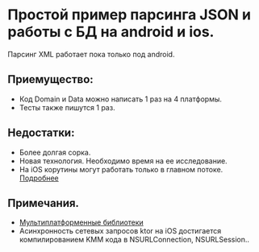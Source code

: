 # Простой пример парсинга JSON и работы с БД на android и ios.
Парсинг XML работает пока только под android.

## Приемущество:
* Код Domain и Data можно написать 1 раз на 4 платформы.
* Тесты также пишутся 1 раз.
## Недостатки:
* Более долгая сорка.
* Новая технология. Необходимо время на ее исследование.
* На iOS корутины могут работать только в главном потоке. [Подробнее](https://github.com/MolchanovDmitry/KmmJsonXmlParseSample/blob/master/shared/src/iosMain/kotlin/com/dmitry/molchanov/kmmjsonxmlparsesample/Dispatcher.kt)

## Примечания.
* [Мультиплатформенные библиотеки](https://github.com/AAkira/Kotlin-Multiplatform-Libraries)
* Асинхронность сетевых запросов ktor на iOS достигается компилированием KMM кода в NSURLConnection, NSURLSession..